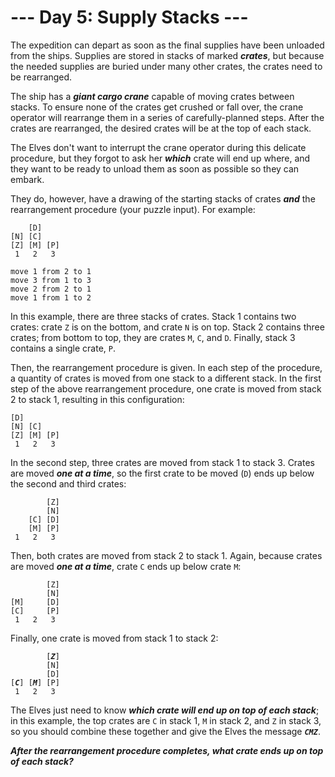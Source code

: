 # --- Day 5: Supply Stacks ---

The expedition can depart as soon as the final supplies have been unloaded from the ships. Supplies are stored in stacks of marked <em><b>crates</b></em>, but because the needed supplies are buried under many other crates, the crates need to be rearranged.


The ship has a <em><b>giant cargo crane</b></em> capable of moving crates between stacks. To ensure none of the crates get crushed or fall over, the crane operator will rearrange them in a series of carefully-planned steps. After the crates are rearranged, the desired crates will be at the top of each stack.


The Elves don't want to interrupt the crane operator during this delicate procedure, but they forgot to ask her <em><b>which</b></em> crate will end up where, and they want to be ready to unload them as soon as possible so they can embark.


They do, however, have a drawing of the starting stacks of crates <em><b>and</b></em> the rearrangement procedure (your puzzle input). For example:


<pre><code>    [D]    
[N] [C]    
[Z] [M] [P]
 1   2   3 

move 1 from 2 to 1
move 3 from 1 to 3
move 2 from 2 to 1
move 1 from 1 to 2
</code></pre>
In this example, there are three stacks of crates. Stack 1 contains two crates: crate <code>Z</code> is on the bottom, and crate <code>N</code> is on top. Stack 2 contains three crates; from bottom to top, they are crates <code>M</code>, <code>C</code>, and <code>D</code>. Finally, stack 3 contains a single crate, <code>P</code>.


Then, the rearrangement procedure is given. In each step of the procedure, a quantity of crates is moved from one stack to a different stack. In the first step of the above rearrangement procedure, one crate is moved from stack 2 to stack 1, resulting in this configuration:


<pre><code>[D]        
[N] [C]    
[Z] [M] [P]
 1   2   3 
</code></pre>
In the second step, three crates are moved from stack 1 to stack 3. Crates are moved <em><b>one at a time</b></em>, so the first crate to be moved (<code>D</code>) ends up below the second and third crates:


<pre><code>        [Z]
        [N]
    [C] [D]
    [M] [P]
 1   2   3
</code></pre>
Then, both crates are moved from stack 2 to stack 1. Again, because crates are moved <em><b>one at a time</b></em>, crate <code>C</code> ends up below crate <code>M</code>:


<pre><code>        [Z]
        [N]
[M]     [D]
[C]     [P]
 1   2   3
</code></pre>
Finally, one crate is moved from stack 1 to stack 2:


<pre><code>        [<em><b>Z</b></em>]
        [N]
        [D]
[<em><b>C</b></em>] [<em><b>M</b></em>] [P]
 1   2   3
</code></pre>
The Elves just need to know <em><b>which crate will end up on top of each stack</b></em>; in this example, the top crates are <code>C</code> in stack 1, <code>M</code> in stack 2, and <code>Z</code> in stack 3, so you should combine these together and give the Elves the message <code><em><b>CMZ</b></em></code>.


<em><b>After the rearrangement procedure completes, what crate ends up on top of each stack?</b></em>


